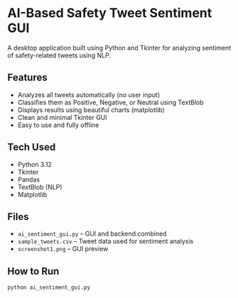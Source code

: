 # AI-Based Safety Tweet Sentiment GUI

A desktop application built using Python and Tkinter for analyzing sentiment of safety-related tweets using NLP.

## Features
- Analyzes all tweets automatically (no user input)
- Classifies them as Positive, Negative, or Neutral using TextBlob
- Displays results using beautiful charts (matplotlib)
- Clean and minimal Tkinter GUI
- Easy to use and fully offline

## Tech Used
- Python 3.12
- Tkinter
- Pandas
- TextBlob (NLP)
- Matplotlib

## Files
- `ai_sentiment_gui.py` – GUI and backend combined
- `sample_tweets.csv` – Tweet data used for sentiment analysis
- `screenshot1.png` – GUI preview

## How to Run
```bash
python ai_sentiment_gui.py
